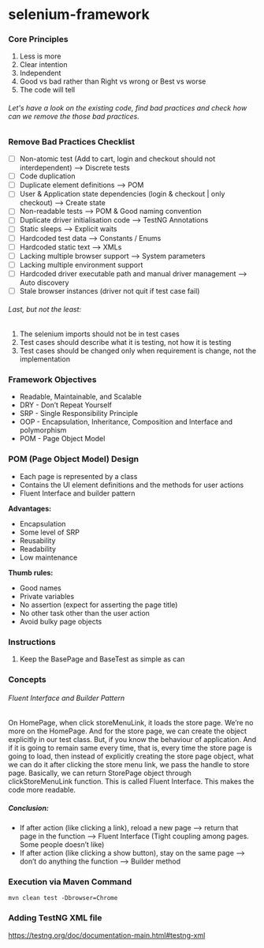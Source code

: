 # selenium-framework

### Core Principles
1. Less is more
2. Clear intention
3. Independent
4. Good vs bad rather than Right vs wrong or Best vs worse
5. The code will tell


###### Let's have a look on the existing code, find bad practices and check how can we remove the those bad practices. 

### Remove Bad Practices Checklist
- [ ] Non-atomic test (Add to cart, login and checkout should not interdependent) —> Discrete tests
- [ ] Code duplication
- [ ] Duplicate element definitions —> POM
- [ ] User & Application state dependencies (login & checkout | only checkout) —> Create state
- [ ] Non-readable tests —> POM & Good naming convention
- [ ] Duplicate driver initialisation code —> TestNG Annotations
- [ ] Static sleeps —> Explicit waits
- [ ] Hardcoded test data —> Constants / Enums
- [ ] Hardcoded static text —> XMLs
- [ ] Lacking multiple browser support —> System parameters
- [ ] Lacking multiple environment support
- [ ] Hardcoded driver executable path and manual driver management —> Auto discovery
- [ ] Stale browser instances (driver not quit if test case fail)

###### Last, but not the least:

1. The selenium imports should not be in test cases
2. Test cases should describe what it is testing, not how it is testing
3. Test cases should be changed only when requirement is change, not the implementation

### Framework Objectives
- Readable, Maintainable, and Scalable
- DRY - Don’t Repeat Yourself
- SRP - Single Responsibility Principle
- OOP - Encapsulation, Inheritance, Composition and Interface and polymorphism
- POM - Page Object Model

### POM (Page Object Model) Design
- Each page is represented by a class
- Contains the UI element definitions and the methods for user actions
- Fluent Interface and builder pattern

**Advantages:**
- Encapsulation
- Some level of SRP
- Reusability
- Readability
- Low maintenance

**Thumb rules:**
- Good names
- Private variables
- No assertion (expect for asserting the page title)
- No other task other than the user action
- Avoid bulky page objects



### Instructions
1. Keep the BasePage and BaseTest as simple as can

### Concepts
###### Fluent Interface and Builder Pattern

On HomePage, when click storeMenuLink, it loads the store page. We’re no more on the HomePage. And for the store page, we can create the object explicitly in our test class. But, if you know the behaviour of application. And if it is going to remain same every time, that is, every time the store page is going to load, then instead of explicitly creating the store page object, what we can do it after clicking the store menu link, we pass the handle to store page. Basically, we can return StorePage object through clickStoreMenuLink function. This is called Fluent Interface. This makes the code more readable.

##### Conclusion:
- If after action (like clicking a link), reload a new page —> return that page in the function —> Fluent Interface (Tight coupling among pages. Some people doesn’t like)
- If after action (like clicking a show button), stay on the same page —> don’t do anything the function —> Builder method

### Execution via Maven Command
`mvn clean test -Dbrowser=Chrome`

### Adding TestNG XML file
https://testng.org/doc/documentation-main.html#testng-xml
